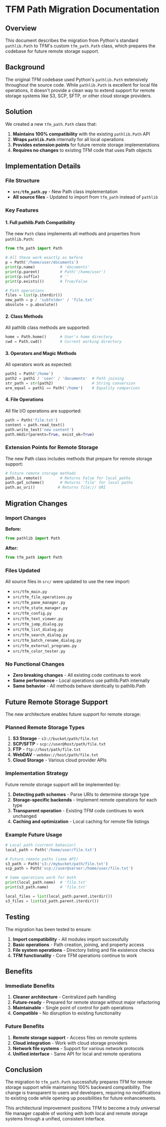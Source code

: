 # TFM Path Migration Documentation

## Overview

This document describes the migration from Python's standard `pathlib.Path` to TFM's custom `tfm_path.Path` class, which prepares the codebase for future remote storage support.

## Background

The original TFM codebase used Python's `pathlib.Path` extensively throughout the source code. While `pathlib.Path` is excellent for local file operations, it doesn't provide a clean way to extend support for remote storage systems like S3, SCP, SFTP, or other cloud storage providers.

## Solution

We created a new `tfm_path.Path` class that:

1. **Maintains 100% compatibility** with the existing `pathlib.Path` API
2. **Wraps `pathlib.Path`** internally for all local operations
3. **Provides extension points** for future remote storage implementations
4. **Requires no changes** to existing TFM code that uses Path objects

## Implementation Details

### File Structure

- **`src/tfm_path.py`** - New Path class implementation
- **All source files** - Updated to import from `tfm_path` instead of `pathlib`

### Key Features

#### 1. Full pathlib.Path Compatibility

The new `Path` class implements all methods and properties from `pathlib.Path`:

```python
from tfm_path import Path

# All these work exactly as before
p = Path('/home/user/documents')
print(p.name)           # 'documents'
print(p.parent)         # Path('/home/user')
print(p.suffix)         # ''
print(p.exists())       # True/False

# Path operations
files = list(p.iterdir())
new_path = p / 'subfolder' / 'file.txt'
absolute = p.absolute()
```

#### 2. Class Methods

All pathlib class methods are supported:

```python
home = Path.home()      # User's home directory
cwd = Path.cwd()        # Current working directory
```

#### 3. Operators and Magic Methods

All operators work as expected:

```python
path1 = Path('/home')
path2 = path1 / 'user' / 'documents'  # Path joining
str_path = str(path2)                 # String conversion
are_equal = path1 == Path('/home')    # Equality comparison
```

#### 4. File Operations

All file I/O operations are supported:

```python
path = Path('file.txt')
content = path.read_text()
path.write_text('new content')
path.mkdir(parents=True, exist_ok=True)
```

### Extension Points for Remote Storage

The new Path class includes methods that prepare for remote storage support:

```python
# Future remote storage methods
path.is_remote()        # Returns False for local paths
path.get_scheme()       # Returns 'file' for local paths
path.as_uri()          # Returns file:// URI
```

## Migration Changes

### Import Changes

**Before:**
```python
from pathlib import Path
```

**After:**
```python
from tfm_path import Path
```

### Files Updated

All source files in `src/` were updated to use the new import:

- `src/tfm_main.py`
- `src/tfm_file_operations.py`
- `src/tfm_pane_manager.py`
- `src/tfm_state_manager.py`
- `src/tfm_config.py`
- `src/tfm_text_viewer.py`
- `src/tfm_jump_dialog.py`
- `src/tfm_list_dialog.py`
- `src/tfm_search_dialog.py`
- `src/tfm_batch_rename_dialog.py`
- `src/tfm_external_programs.py`
- `src/tfm_color_tester.py`

### No Functional Changes

- **Zero breaking changes** - All existing code continues to work
- **Same performance** - Local operations use pathlib.Path internally
- **Same behavior** - All methods behave identically to pathlib.Path

## Future Remote Storage Support

The new architecture enables future support for remote storage:

### Planned Remote Storage Types

1. **S3 Storage** - `s3://bucket/path/file.txt`
2. **SCP/SFTP** - `scp://user@host/path/file.txt`
3. **FTP** - `ftp://host/path/file.txt`
4. **WebDAV** - `webdav://host/path/file.txt`
5. **Cloud Storage** - Various cloud provider APIs

### Implementation Strategy

Future remote storage support will be implemented by:

1. **Detecting path schemes** - Parse URIs to determine storage type
2. **Storage-specific backends** - Implement remote operations for each type
3. **Transparent operation** - Existing TFM code continues to work unchanged
4. **Caching and optimization** - Local caching for remote file listings

### Example Future Usage

```python
# Local path (current behavior)
local_path = Path('/home/user/file.txt')

# Future remote paths (same API)
s3_path = Path('s3://mybucket/path/file.txt')
scp_path = Path('scp://user@server:/home/user/file.txt')

# Same operations work for both
print(local_path.name)  # 'file.txt'
print(s3_path.name)     # 'file.txt'

local_files = list(local_path.parent.iterdir())
s3_files = list(s3_path.parent.iterdir())
```

## Testing

The migration has been tested to ensure:

1. **Import compatibility** - All modules import successfully
2. **Basic operations** - Path creation, joining, and property access
3. **File system operations** - Directory listing and file existence checks
4. **TFM functionality** - Core TFM operations continue to work

## Benefits

### Immediate Benefits

1. **Cleaner architecture** - Centralized path handling
2. **Future-ready** - Prepared for remote storage without major refactoring
3. **Maintainable** - Single point of control for path operations
4. **Compatible** - No disruption to existing functionality

### Future Benefits

1. **Remote storage support** - Access files on remote systems
2. **Cloud integration** - Work with cloud storage providers
3. **Network file systems** - Support for various network protocols
4. **Unified interface** - Same API for local and remote operations

## Conclusion

The migration to `tfm_path.Path` successfully prepares TFM for remote storage support while maintaining 100% backward compatibility. The change is transparent to users and developers, requiring no modifications to existing code while opening up possibilities for future enhancements.

This architectural improvement positions TFM to become a truly universal file manager capable of working with both local and remote storage systems through a unified, consistent interface.